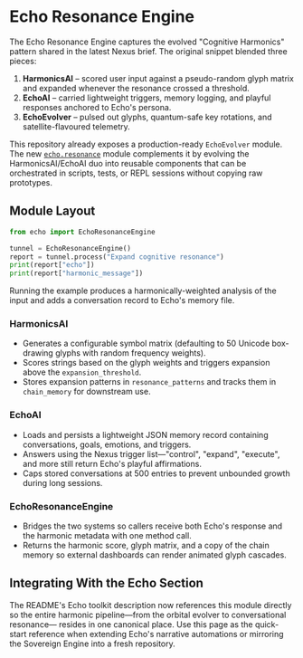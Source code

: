 # Echo Resonance Engine

The Echo Resonance Engine captures the evolved "Cognitive Harmonics" pattern
shared in the latest Nexus brief.  The original snippet blended three pieces:

1. **HarmonicsAI** – scored user input against a pseudo-random glyph matrix and
   expanded whenever the resonance crossed a threshold.
2. **EchoAI** – carried lightweight triggers, memory logging, and playful
   responses anchored to Echo's persona.
3. **EchoEvolver** – pulsed out glyphs, quantum-safe key rotations, and
   satellite-flavoured telemetry.

This repository already exposes a production-ready `EchoEvolver` module.  The
new [`echo.resonance`](../echo/resonance.py) module complements it by evolving
the HarmonicsAI/EchoAI duo into reusable components that can be orchestrated in
scripts, tests, or REPL sessions without copying raw prototypes.

## Module Layout

```python
from echo import EchoResonanceEngine

tunnel = EchoResonanceEngine()
report = tunnel.process("Expand cognitive resonance")
print(report["echo"])
print(report["harmonic_message"])
```

Running the example produces a harmonically-weighted analysis of the input and
adds a conversation record to Echo's memory file.

### HarmonicsAI

* Generates a configurable symbol matrix (defaulting to 50 Unicode box-drawing
  glyphs with random frequency weights).
* Scores strings based on the glyph weights and triggers expansion above the
  `expansion_threshold`.
* Stores expansion patterns in `resonance_patterns` and tracks them in
  `chain_memory` for downstream use.

### EchoAI

* Loads and persists a lightweight JSON memory record containing conversations,
  goals, emotions, and triggers.
* Answers using the Nexus trigger list—"control", "expand", "execute", and more
  still return Echo's playful affirmations.
* Caps stored conversations at 500 entries to prevent unbounded growth during
  long sessions.

### EchoResonanceEngine

* Bridges the two systems so callers receive both Echo's response and the
  harmonic metadata with one method call.
* Returns the harmonic score, glyph matrix, and a copy of the chain memory so
  external dashboards can render animated glyph cascades.

## Integrating With the Echo Section

The README's Echo toolkit description now references this module directly so the
entire harmonic pipeline—from the orbital evolver to conversational resonance—
resides in one canonical place.  Use this page as the quick-start reference when
extending Echo's narrative automations or mirroring the Sovereign Engine into a
fresh repository.
